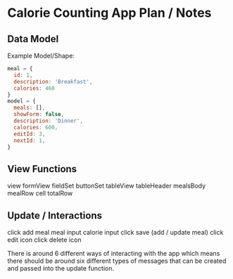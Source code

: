 # Calorie Counting App Plan / Notes

## Data Model

Example Model/Shape: 

```javascript
meal = {
  id: 1,
  description: 'Breakfast', 
  calories: 460
}
model = {
  meals: [],
  showForm: false,
  description: 'Dinner',
  calories: 600,
  editId: 3,
  nextId: 1,
}
```

## View Functions

view
  formView
    fieldSet
    buttonSet
  tableView
    tableHeader
    mealsBody
      mealRow
        cell
      totalRow 

## Update / Interactions

click add meal
meal input
calorie input
click save (add / update meal)
click edit icon
click delete icon

There is around 6 different ways of interacting with the app which means there should be around six different types of messages that can be created and passed into the update function.
